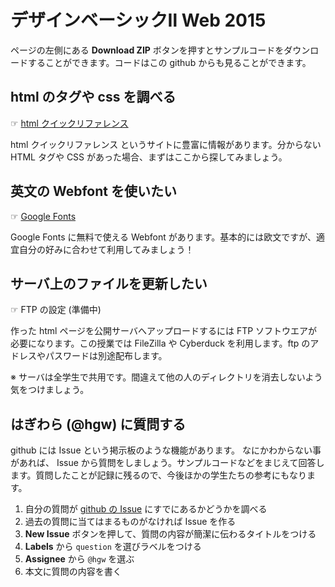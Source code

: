 # デザインベーシックⅡ Web 2015

ページの左側にある **Download ZIP** ボタンを押すとサンプルコードをダウンロードすることができます。コードはこの github からも見ることができます。


## html のタグや css を調べる

☞ [html クイックリファレンス](http://www.htmq.com/index.htm)

html クイックリファレンス というサイトに豊富に情報があります。分からない HTML タグや CSS があった場合、まずはここから探してみましょう。


## 英文の Webfont を使いたい

☞ [Google Fonts](https://www.google.com/fonts)

Google Fonts に無料で使える Webfont があります。基本的には欧文ですが、適宜自分の好みに合わせて利用してみましょう！


## サーバ上のファイルを更新したい

☞ FTP の設定 (準備中)

作った html ページを公開サーバへアップロードするには FTP ソフトウエアが必要になります。この授業では FileZilla や Cyberduck を利用します。ftp のアドレスやパスワードは別途配布します。

※ サーバは全学生で共用です。間違えて他の人のディレクトリを消去しないよう気をつけましょう。


## はぎわら (@hgw) に質問する

github には Issue という掲示板のような機能があります。
なにかわからない事があれば、 Issue から質問をしましょう。サンプルコードなどをまじえて回答します。質問したことが記録に残るので、今後ほかの学生たちの参考にもなります。

1. 自分の質問が [github の Issue](https://github.com/integrated-design/DB2-2015/issues?q=is%3Aissue+label%3Aquestion) にすでにあるかどうかを調べる
2. 過去の質問に当てはまるものがなければ Issue を作る
  1. **New Issue** ボタンを押して、質問の内容が簡潔に伝わるタイトルをつける
  2. **Labels** から `question` を選びラベルをつける
  3. **Assignee** から `@hgw` を選ぶ
  4. 本文に質問の内容を書く
